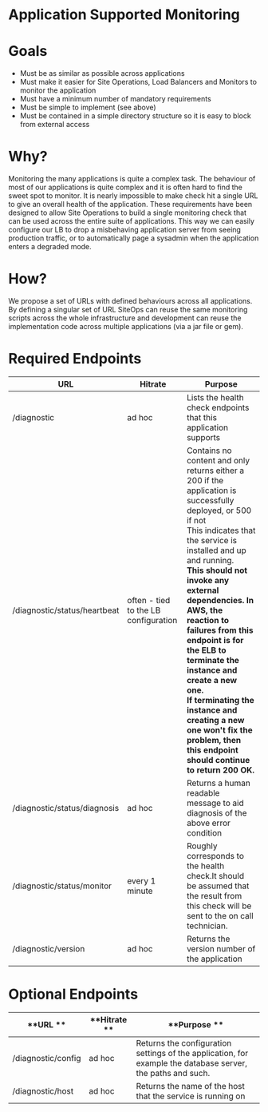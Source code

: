 # Application Supported Monitoring



# Goals

- Must be as similar as possible across applications
- Must make it easier for Site Operations, Load Balancers and Monitors to monitor the application
- Must have a minimum number of mandatory requirements
- Must be simple to implement (see above)
- Must be contained in a simple directory structure so it is easy to block from external access



# Why?

Monitoring the many applications is quite a complex task. The behaviour of most of our applications is quite complex and it is often hard to find the sweet spot to monitor. It is nearly impossible to make check hit a single URL to give an overall health of the application. These requirements have been designed to allow Site Operations to build a single monitoring check that can be used across the entire suite of applications. This way we can easily configure our LB to drop a misbehaving application server from seeing production traffic, or to automatically page a sysadmin when the application enters a degraded mode.

 

# How?

We propose a set of URLs with defined behaviours across all applications. By defining a singular set of URL SiteOps can reuse the same monitoring scripts across the whole infrastructure and development can reuse the implementation code across multiple applications (via a jar file or gem).

 

# Required Endpoints

 

| **URL**                      | **Hitrate**                          | **Purpose**                                                  |
| ---------------------------- | ------------------------------------ | ------------------------------------------------------------ |
| /diagnostic                  | ad hoc                               | Lists the health check endpoints that this application supports |
| /diagnostic/status/heartbeat | often - tied to the LB configuration | Contains no content and only returns either a 200 if the application is successfully deployed, or 500 if not<br/>This indicates that the service is installed and up and running. <br/>**This should not invoke any external dependencies.** **In AWS, the reaction to failures from this endpoint is for the ELB to terminate the instance and create a new one. <br/>If terminating the instance and creating a new one won't fix the problem, then this endpoint should continue to return 200 OK.** |
| /diagnostic/status/diagnosis | ad hoc                               | Returns a human readable message to aid diagnosis of the above error condition |
| /diagnostic/status/monitor   | every 1 minute                       | Roughly corresponds to the health check.It should be assumed that the result from this check will be sent to the on call technician. |
| /diagnostic/version          | ad hoc                               | Returns the version number of the application                |

 

# Optional Endpoints

| **URL **           | **Hitrate ** | **Purpose **                                                 |
| ------------------ | ------------ | ------------------------------------------------------------ |
| /diagnostic/config | ad hoc       | Returns the configuration settings of the application, for example the database server, the paths and such. |
| /diagnostic/host   | ad hoc       | Returns the name of the host that the service is running on  |



